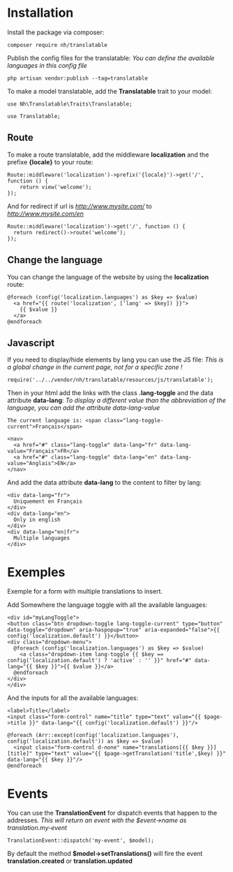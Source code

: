 # Installation

Install the package via composer:

```
composer require nh/translatable
```

Publish the config files for the translatable:
*You can define the available languages in this config file*

```
php artisan vendor:publish --tag=translatable
```

To make a model translatable, add the **Translatable** trait to your model:

```
use Nh\Translatable\Traits\Translatable;

use Translatable;
```

## Route

To make a route translatable, add the middleware **localization** and the prefixe **{locale}** to your route:

```
Route::middleware('localization')->prefix('{locale}')->get('/', function () {
    return view('welcome');
});
```

And for redirect if url is *http://www.mysite.com/* to *http://www.mysite.com/en*

```
Route::middleware('localization')->get('/', function () {
  return redirect()->route('welcome');
});
```

## Change the language

You can change the language of the website by using the **localization** route:

```
@foreach (config('localization.languages') as $key => $value)
  <a href="{{ route('localization', ['lang' => $key]) }}">
    {{ $value }}
  </a>
@endforeach
```

## Javascript

If you need to display/hide elements by lang you can use the JS file:
*This is a global change in the current page, not for a specific zone !*

```
require('../../vendor/nh/translatable/resources/js/translatable');
```

Then in your html add the links with the class **.lang-toggle** and the data attribute **data-lang**:
*To display a different value than the abbreviation of the language, you can add the attribute data-lang-value*

```
The current language is: <span class="lang-toggle-current">Français</span>

<nav>
  <a href="#" class="lang-toggle" data-lang="fr" data-lang-value="Français">FR</a>
  <a href="#" class="lang-toggle" data-lang="en" data-lang-value="Anglais">EN</a>
</nav>
```

And add the data attribute **data-lang** to the content to filter by lang:

```
<div data-lang="fr">
  Uniquement en Français
</div>
<div data-lang="en">
  Only in english
</div>
<div data-lang="en|fr">
  Multiple languages
</div>
```

# Exemples

Exemple for a form with multiple translations to insert.

Add Somewhere the language toggle with all the available languages:

```
<div id="myLangToggle">
<button class="btn dropdown-toggle lang-toggle-current" type="button" data-toggle="dropdown" aria-haspopup="true" aria-expanded="false">{{ config('localization.default') }}</button>
<div class="dropdown-menu">
  @foreach (config('localization.languages') as $key => $value)
    <a class="dropdown-item lang-toggle {{ $key == config('localization.default') ? 'active' : '' }}" href="#" data-lang="{{ $key }}">{{ $value }}</a>
  @endforeach
</div>
</div>
```

And the inputs for all the available languages:

```
<label>Title</label>
<input class="form-control" name="title" type="text" value="{{ $page->title }}" data-lang="{{ config('localization.default') }}"/>

@foreach (Arr::except(config('localization.languages'), config('localization.default')) as $key => $value)
  <input class="form-control d-none" name="translations[{{ $key }}][title]" type="text" value="{{ $page->getTranslation('title',$key) }}" data-lang="{{ $key }}"/>
@endforeach
```

# Events

You can use the **TranslationEvent** for dispatch events that happen to the addresses.
*This will return an event with the $event->name as translation.my-event*


```
TranslationEvent::dispatch('my-event', $model);
```

By default the method **$model->setTranslations()** will fire the event **translation.created** or **translation.updated**
